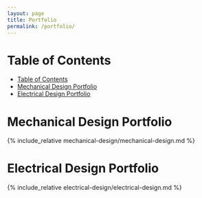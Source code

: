 ```yaml
---
layout: page
title: Portfolio
permalink: /portfolio/
---
```


# Table of Contents
- [Table of Contents](#table-of-contents)
- [Mechanical Design Portfolio](#mechanical-design-portfolio)
- [Electrical Design Portfolio](#electrical-design-portfolio)

# Mechanical Design Portfolio

{% include_relative mechanical-design/mechanical-design.md %}

# Electrical Design Portfolio

{% include_relative electrical-design/electrical-design.md %}